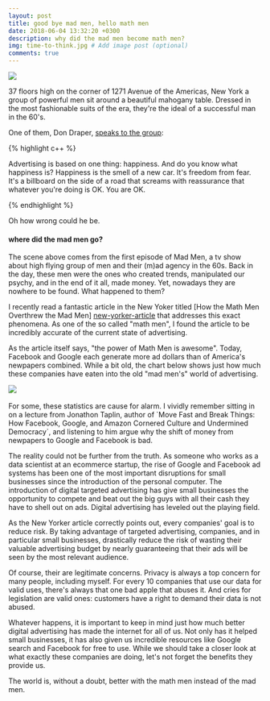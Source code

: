 ```yaml
---
layout: post
title: good bye mad men, hello math men
date: 2018-06-04 13:32:20 +0300
description: why did the mad men become math men?
img: time-to-think.jpg # Add image post (optional)
comments: true
---
```


<div class="img_row">
    <img class="col three" src="{{ site.baseurl }}/assets/img/math-men/don-draper-1024x683.jpg">
</div>

37 floors high on the corner of 1271 Avenue of the Americas, New York a group of powerful men sit around a beautiful mahogany table. Dressed in the most fashionable suits of the era, they're the ideal of a successful man in the 60's.

One of them, Don Draper, [speaks to the group][don-draper-happiness]:

{% highlight c++ %}

Advertising is based on one thing: happiness. 
And do you know what happiness is? Happiness 
is the smell of a new car. It's freedom from 
fear. It's a billboard on the side of a road 
that screams with reassurance that whatever 
you're doing is OK. You are OK.

{% endhighlight %}

Oh how wrong could he be.

#### where did the mad men go?

The scene above comes from the first episode of Mad Men, a tv show about high flying group of men and their (m)ad agency in the 60s. Back in the day, these men were the ones who created trends, manipulated our psychy, and in the end of it all, made money. Yet, nowadays they are nowhere to be found. What happened to them?

I recently read a fantastic article in the New Yoker titled [How the Math Men Overthrew the Mad Men] [new-yorker-article] that addresses this exact phenomena. As one of the so called "math men", I found the article to be incredibly accurate of the current state of advertising.

As the article itself says, "the power of Math Men is awesome". Today, Facebook and Google each generate more ad dollars than of America's newpapers combined. While a bit old, the chart below shows just how much these companies have eaten into the old "mad men's" world of advertising.

<div class="">
    <img class="col three" src="{{ site.baseurl }}/assets/img/math-men/newpaper-vs-online-ad-world.jpg">
</div>

<br>
For some, these statistics are cause for alarm. I vividly remember sitting in on a lecture from Jonathon Taplin, author of `Move Fast and Break Things: How Facebook, Google, and Amazon Cornered Culture and Undermined Democracy`, and listening to him argue why the shift of money from newpapers to Google and Facebook is bad. 

The reality could not be further from the truth. As someone who works as a data scientist at an ecommerce startup, the rise of Google and Facebook ad systems has been one of the most important disruptions for small businesses since the introduction of the personal computer. The introduction of digital targeted advertising has give small businesses the opportunity to compete and beat out the big guys with all their cash they have to shell out on ads. Digital advertising has leveled out the playing field.

As the New Yorker article correctly points out, every companies' goal is to reduce risk. By taking advantage of targeted advertising, companies, and in particular small businesses, drastically reduce the risk of wasting their valuable advertising budget by nearly guaranteeing that their ads will be seen by the most relevant audience.

Of course, their are legitimate concerns. Privacy is always a top concern for many people, including myself. For every 10 companies that use our data for valid uses, there's always that one bad apple that abuses it. And cries for legislation are valid ones: customers have a right to demand their data is not abused.

Whatever happens, it is important to keep in mind just how much better digital advertising has made the internet for all of us. Not only has it helped small businesses, it has also given us incredible resources like Google search and Facebook for free to use. While we should take a closer look at what exactly these companies are doing, let's not forget the benefits they provide us.

The world is, without a doubt, better with the math men instead of the mad men.



[don-draper-happiness]: https://www.youtube.com/watch?v=Mj30IBKFK3U
[new-yorker-article]: https://www.newyorker.com/news/annals-of-communications/how-the-math-men-overthrew-the-mad-men?utm_source=newsletter&utm_medium=email&utm_campaign=newsletter_axiosam&stream=top&te=1&nl=dealbook&emc=edit_dk_20180521